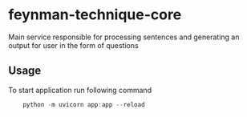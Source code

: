 # feynman-technique-core
Main service responsible for processing sentences and generating an output for user in the form of questions


## Usage 

To start application run following command

``` powershell
    python -m uvicorn app:app --reload
```